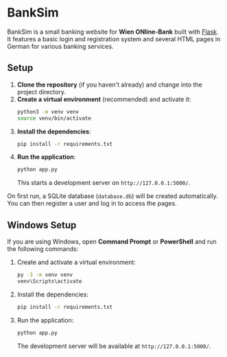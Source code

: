 # BankSim

BankSim is a small banking website for **Wien ONline-Bank** built with [Flask](https://flask.palletsprojects.com/). It features a basic login and registration system and several HTML pages in German for various banking services.

## Setup

1. **Clone the repository** (if you haven't already) and change into the project directory.
2. **Create a virtual environment** (recommended) and activate it:
   ```bash
   python3 -m venv venv
   source venv/bin/activate
   ```
3. **Install the dependencies**:
   ```bash
   pip install -r requirements.txt
   ```
4. **Run the application**:
   ```bash
   python app.py
   ```
   This starts a development server on `http://127.0.0.1:5000/`.

On first run, a SQLite database (`database.db`) will be created automatically. You can then register a user and log in to access the pages.

## Windows Setup

If you are using Windows, open **Command Prompt** or **PowerShell** and run the following commands:

1. Create and activate a virtual environment:
   ```cmd
   py -3 -m venv venv
   venv\Scripts\activate
   ```
2. Install the dependencies:
   ```cmd
   pip install -r requirements.txt
   ```
3. Run the application:
   ```cmd
   python app.py
   ```
   The development server will be available at `http://127.0.0.1:5000/`.
